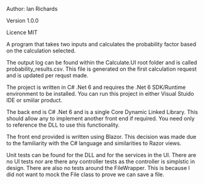 Author: Ian Richards

Version 1.0.0

Licence MIT

A program that takes two inputs and calculates the probability factor based on the calculation selected.

The output log can be found within the Calculate.UI root folder and is called probability_results.csv. This file is generated on the first calculation request and is updated per requst made.

The project is written in C# .Net 6 and requires the .Net 6 SDK/Runtime environment to be installed. You can run this project in either Visual Stuido IDE or smiilar product.

The back end is C# .Net 6 and is a single Core Dynamic Linked Library. This should allow any to implement another front end if required. You need only to reference the DLL to use this functionality.

The front end provided is written using Blazor. This decision was made due to the familiarity with the C# language and similarities to Razor views.

Unit tests can be found for the DLL and for the services in the UI. There are no UI tests nor are there any controller tests as the controller is simplstic in design. There are also no tests around the FileWrapper. This is because I did not want to mock the File class to prove we can save a file.
